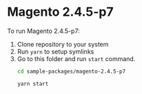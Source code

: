 # Magento 2.4.5-p7

To run Magento 2.4.5-p7:

1. Clone repository to your system
2. Run `yarn` to setup symlinks
3. Go to this folder and run `start` command.
    ```bash
    cd sample-packages/magento-2.4.5-p7

    yarn start
    ```
